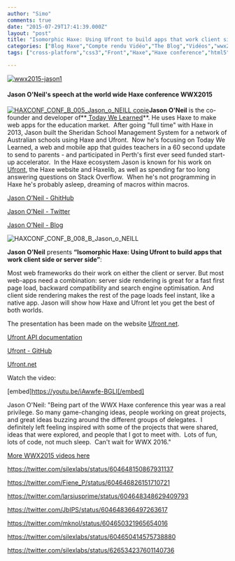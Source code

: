 ```yaml
---
author: "Simo"
comments: true
date: "2015-07-29T17:41:39.000Z"
layout: "post"
title: "Isomorphic Haxe: Using Ufront to build apps that work client side or server side"
categories: ["Blog Haxe","Compte rendu Vidéo","The Blog","Vidéos","wwx2015"]
tags: ["cross-platform","css3","Front","Haxe","Haxe conference","html5","Jason O'Neil","javaScript","server","Ufront","video","web","wwx","wwx2015"]

---
```

[![wwx2015-jason1](https://www.silexlabs.org/wp-content/uploads/2015/07/wwx2015-jason1.png)](https://www.silexlabs.org/wp-content/uploads/2015/07/wwx2015-jason1.png)


#### Jason O'Neil's speech at the world wide Haxe conference WWX2015


[![HAXCONF_CONF_B_005_Jason_o_NEILL copie](https://www.silexlabs.org/wp-content/uploads/2015/07/HAXCONF_CONF_B_005_Jason_o_NEILL-copie-200x300.jpg)](https://www.silexlabs.org/wp-content/uploads/2015/07/HAXCONF_CONF_B_005_Jason_o_NEILL-copie.jpg)**Jason O'Neil** is the co-founder and developer of**[ Today We Learned](http://todaywelearned.co/)**. He uses Haxe to make web apps for the education market.  After going "full time" with Haxe in 2013, Jason built the Sheridan School Management System for a network of Australian schools using Haxe and Ufront.  Now he's focusing on Today We Learned, a web and mobile app that guides teachers in a 60 second update to send to parents - and participated in Perth's first ever seed funded start-up accelerator.  In the Haxe ecosystem Jason is known for his work on [Ufront](http://ufront.net/), the Haxe website and Haxelib, as well as spending far too long answering questions on Stack Overflow.  When he's not programming in Haxe he's probably asleep, dreaming of macros within macros.

[Jason O’Neil - GhitHub](https://github.com/jasononeil)

[Jason O’Neil - Twitter](https://twitter.com/jasonaoneil)

[Jason O’Neil - Blog ](http://jasono.co/blog/haxe/)



![HAXCONF_CONF_B_008_B_Jason_o_NEILL](https://www.silexlabs.org/wp-content/uploads/2015/07/HAXCONF_CONF_B_008_B_Jason_o_NEILL-687x458.jpg)

**Jason O’Neil** presents **“Isomorphic Haxe: Using Ufront to build apps that work client side or server side”**:

Most web frameworks do their work on either the client or server. But most web-apps need a combination: server side rendering is great for a fast first page load, backward compatibility and search engine optimisation. And client side rendering makes the rest of the page loads feel instant, like a native app. Jason will show how Haxe and Ufront let you get the best of both worlds.

The presentation has been made on the website [Ufront.net](http://ufront.net/).

[Ufront API documentation](http://api.ufront.net/ufront/)

[Ufront - GitHub](https://github.com/ufront/ufront)

[Ufront.net](http://ufront.net/)



Watch the video:

[embed]https://youtu.be/iAwwfe-BGLI[/embed]

Jason O'Neil: "Being part of the WWX Haxe conference this year was a real privilege. So many game-changing ideas, people working on great projects, and great ideas buzzing around the different groups of delegates.  I definitely left feeling inspired with some of the projects that were shared, ideas that were explored, and people that I got to meet with.  Lots of fun, lots of code, not much sleep.  Can't wait for WWX 2016."

[More WWX2015 videos here](https://www.silexlabs.org/wrapping-up-wwx2015/)

https://twitter.com/silexlabs/status/604648150867931137

https://twitter.com/Fiene_P/status/604646826151710721

https://twitter.com/larsiusprime/status/604648348629409793

https://twitter.com/JbIPS/status/604648366497263617

https://twitter.com/mknol/status/604650321965654016

https://twitter.com/silexlabs/status/604650414575738880

https://twitter.com/silexlabs/status/626534237601140736








